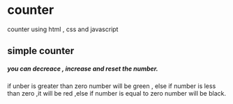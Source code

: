 # counter
counter using html , css and javascript

## simple counter
##### you can decreace , increase and reset the number.
if unber is greater than zero number will be green , else if number is less than zero ,it will be red ,else if number is equal to zero number will be black.
